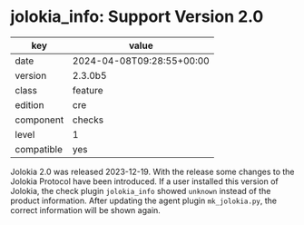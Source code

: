 [//]: # (werk v2)
# jolokia_info: Support Version 2.0

key        | value
---------- | ---
date       | 2024-04-08T09:28:55+00:00
version    | 2.3.0b5
class      | feature
edition    | cre
component  | checks
level      | 1
compatible | yes

Jolokia 2.0 was released 2023-12-19. With the release some changes to the Jolokia Protocol have been
introduced. If a user installed this version of Jolokia, the check plugin `jolokia_info` showed
`unknown` instead of the product information. After updating the agent plugin `mk_jolokia.py`, the
correct information will be shown again.
